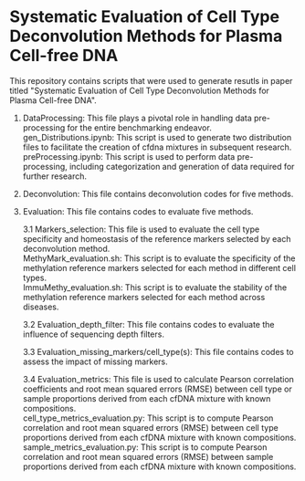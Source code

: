 Systematic Evaluation of Cell Type Deconvolution Methods for Plasma Cell-free DNA
=================================================================================
This repository contains scripts that were used to generate resutls in paper titled "Systematic Evaluation of Cell Type Deconvolution Methods for Plasma Cell-free DNA".  
1. DataProcessing: This file plays a pivotal role in handling data pre-processing for the entire benchmarking endeavor.
<br>gen_Distributions.ipynb: This script is used to generate two distribution files to facilitate the creation of cfdna mixtures in subsequent research. <br>preProcessing.ipynb: This script is used to perform data pre-processing, including categorization and generation of data required for further research.
  
2. Deconvolution: This file contains deconvolution codes for five methods.
3. Evaluation: This file contains codes to evaluate five methods.

   3.1 Markers_selection: This file is used to evaluate the cell type specificity and homeostasis of the reference markers selected by each deconvolution method.
   <br>  MethyMark_evaluation.sh: This script is to evaluate the specificity of the methylation reference markers selected for each method in different cell types.
   <br>ImmuMethy_evaluation.sh: This script is to evaluate the stability of the methylation reference markers selected for each method across diseases.

   3.2   Evaluation_depth_filter: This file contains codes to evaluate the influence of sequencing depth filters.

   3.3 Evaluation_missing_markers/cell_type(s): This file contains codes to assess the impact of missing markers.

   3.4 Evaluation_metrics: This file is used to calculate Pearson correlation coefficients and root mean squared errors (RMSE) between cell type or sample proportions derived from each cfDNA mixture with known compositions.<br>
     cell_type_metrics_evaluation.py: This script is to compute Pearson correlation and root mean squared errors (RMSE) between cell type proportions derived from each cfDNA mixture with known compositions.<br>
     sample_metrics_evaluation.py: This script is to compute Pearson correlation and root mean squared errors (RMSE) between sample proportions derived from each cfDNA mixture with known compositions.
